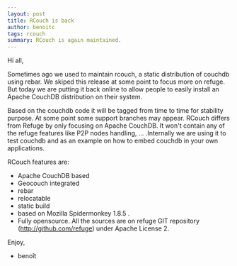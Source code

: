 ```yaml
---
layout: post
title: RCouch is back
author: benoitc
tags: rcouch
summary: RCouch is again maintained.
---
```


Hi all,

Sometimes ago we used to maintain rcouch, a static distribution of couchdb using rebar. We skiped this release at some point to focus more on refuge. But today we are putting it back online to allow people to easily install an Apache CouchDB distribution on their system.

Based on the couchdb code it will be tagged from time to time for stability purpose. At some point some support branches may appear.
RCouch differs from Refuge by only focusing on Apache CouchDB. It won't contain any of the refuge features like P2P nodes handling, ... .Internally we are using it to test couchdb and as an example on how to embed couchdb in your own applications.


RCouch features are:

- Apache CouchDB based
- Geocouch integrated
- rebar
- relocatable
- static build
- based on Mozilla Spidermonkey 1.8.5 .
- Fully opensource. All the sources are on refuge GIT repository  (http://github.com/refuge) under Apache License 2.

Enjoy,

- benoît
